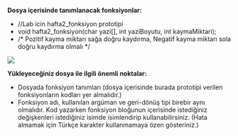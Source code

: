 
**Dosya içerisinde tanımlanacak fonksiyonlar:** 

- //Lab icin hafta2_fonksiyon prototipi 
- void hafta2_fonksiyon(char yazi[], int yaziBoyutu, int kaymaMiktari);
- /* Pozitif kayma miktarı sağa doğru kaydırma, Negatif kayma miktarı sola doğru kaydırma olmalı */

![](https://raw.githubusercontent.com/ksbu-avp2/hafta-2-Semihocakli/main/hafta2_lab_bilgi/img1.png?token=GHSAT0AAAAAAB7CRPBBWUYO4HINPEUBUZAYZAHLR3A)

**Yükleyeceğiniz dosya ile ilgili önemli noktalar:**  
 
- Dosyada fonksiyon tanımları (dosya içerisinde burada prototipi verilen fonksiyonların kodları yer almalıdır.) 
- Fonksiyon adı, kullanılan argüman ve geri-dönüş tipi birebir aynı olmalıdır. Kod yazarken fonksiyon  bloğunun  içerisinde  istediğiniz  değişkenleri  istediğiniz  isimde  isimlendirip kullanabilirsiniz. (Hata almamak için Türkçe karakter kullanmamaya özen gösteriniz.) 
